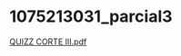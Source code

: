 # 1075213031_parcial3
[QUIZZ CORTE III.pdf](https://github.com/Ikeroed04060/1075213031_parcial3/files/13371040/QUIZZ.CORTE.III.pdf)
